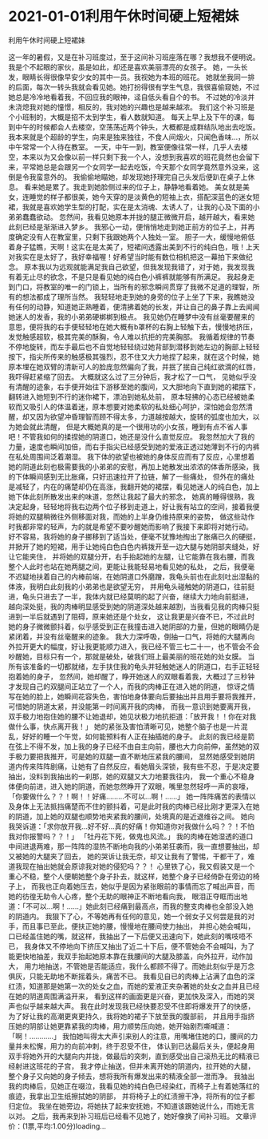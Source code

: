 # 2021-01-01利用午休时间硬上短裙妹



利用午休时间硬上短裙妹



这一年的暑假，又是在补习班度过，至于这间补习班座落在哪？我想我不便明说。
我是个不起眼的家伙，虽是如此，却还是喜欢美丽漂亮的女孩子。
她，一头长发，眼睛长得很像早安少女的其中一员。我视她为本班的班花。
她就坐我同一排的后面，每次一转头我就会看见她。她打扮得很有学生气息，我很喜偷窥她，不过她总是冷冷地看着我，不回应我的眼神，迳自低头看自个的书。
不过她的冷淡并未浇熄我对她的憧憬，相反的，我对她的兴趣也是越来越浓。
我们这个补习班是个小班制的，大概是招不太到学生，看人数就知道。
每天上早上及下午的课，每到中午的时候都会人去楼空，空荡荡近两个钟头，大概都是成群结队地出去吃饭。
我本来就是个超龄的学生，向来是独来独往，不食人间烟火，只闻色香味…，所以中午常常一个人待在教室。
一天，中午一到，教室便像往常一样，几乎人去楼空，本来以为又会像以前一样只剩下我一个人，没想到我喜欢的班花竟然也会留下来，平常她总是会跟另一个女同学一起去吃饭，今天那个女同学竟然意外没来，这倒是令我蛮意外的。
我偷偷地瞄她，却发现她抒理完自己头发后便趴在桌子上休息。
看来她是累了。我走到她脸侧过来的位子上，静静地看着她。
美女就是美女，连睡觉的样子都很美，她今天穿的是淡黄色的短袖上衣，搭配深蓝色的迷女短裙，我就是喜欢她学生型的打配，实在是太消魂、太诱人了，让我的心及下面的小弟弟蠢蠢欲动。
忽然间，我看见她原本并拢的腿正微微开启，越开越大，看来她此刻已经是渐渐进入梦乡。
我邪心一动，便悄悄地走到她正前方的位子上，并再度确定没有人在教室里，只剩下我跟她两个人独处一室。
胆子一大，缓慢地俯低着身子猛瞧，天啊！这实在是太美了，短裙间透露出美到不行的纯白色，哦！上天对我实在是太好了，我好幸福喔！好希望当时能有数位相机把这一幕拍下来做纪念。
原本我以为远观就能满足我自己欲望，但我发现我错了，对于她，我发现我有着无止尽的欲念，不是只是看见她的纯白色小裤裤就能够有所满足。
我起身走到门口，将教室的唯一的门锁上，当所有的邪念瞬间贯穿了我微不足道的理智，所有的想法都成了理所当然。
我轻轻地走到她的身旁的位子上坐了下来，我瞧她没有任何的动静，知道她正熟睡着，便清拂着她的长发，并让自己的鼻子靠上去闻闻她迷人的发香，我的小弟弟硬梆梆到极点。
我见她仍在睡梦中没有丝毫要醒来的意思，便将我的右手便轻轻地在她大概有b罩杯的右胸上轻触下去，慢慢地挤压，发觉触感超软，极其完美的酥胸，令人难以抗拒的完美胸部。
我循着规律的节奏不停地旋转，而左手最后也不自觉地轻轻绕过她背部到潜移到她左边的胸部上轻轻按下，指尖所传来的触感极其强烈，忍不住又大力地捏了起来，就在这个时候，她原本埋在她双臂的清新可人的脸庞忽然偏向了我，并抿了抿自己纯红欲滴的红唇，我吓得赶紧缩了回去。
大概就这么过了三分钟后，我才松了一口气，
见她似乎没有清醒的迹象，右手便开始往下游移至她的腹间，又大胆地向下直到她的裙摆下，翻转进入她短到不行的迷你裙下，漂泊到她私处前，
原本轻拂的心态已经被她柔软而又吸引人的体温着迷，原本想要对她柔软的私处细心呵护，深怕她会忽然清醒，却又因为欲望冲昏理智而顾不得太多，力道越按越大，旋转的弧度也加大，以为她会就此清醒，
但是大概她真的是一个很用功的小女孩，睡到有点不省人事吧！不管我如何的揉捏她的阴道口，她还是没什么直觉反应。
我忽然加大了我的力量，速度也瞬间加倍，而右手指尖已经感受到她的爱液正透过她薄到不行的内裤在私处周围间泛着潮湿。
我下体的欲望也被她的身体反应而有了反应，心里想着她的阴道此刻也极需要我的小弟弟的安慰，再加上她散发出浓浓的体香所感染，我的下体瞬间感到无比胀痛，只好迅速拉开了拉链，解了一些痛处，
但外在的痛处是减轻了，内在的痛楚却仍在高涨，我翻开她的裙摆，看见她迷人的纯白色，加上她下体此刻所散发出来的味道，忽然让我起了最大的邪念，
她真的睡得很熟，我决定起身，轻轻地将我右边两个位子移到走道上，好让我有站立的空间，接着我便将她的双腿稍微往外侧移面对我，而她的上半身仍维持原来的姿势，
做这些动作时我都非常的轻声，为的就是希望不要吵醒她而影响了我接下来即将对她行动。
好不容易，我将她的身子挪移到了适当处，便毫不犹豫地掏出了胀痛已久的硬挺，并掀开了她的短裙，用手让她纯白色白色内裤拨开至一边大腿与她阴部夹缝处，好让它能夹住，
并将她的双腿分开，右手抬起她的左腿，让它能靠在我右腰，而我整个人此时也站在她两腿之间，更能让我能轻易地看见她的私处，
之后，我便毫不迟疑地扶着自己的内棒前端，在她阴道口外磨蹭，我龟头前也在此刻吐出湿黏的体液，我明白此刻我的小弟弟也是欲望无穷，
并用龟头碰触她的阴道口，往前挺进，龟头只进去了一半，我体内就已经莫明的起了兴奋，继续大力地向前挺进，
越向深处挺，我的肉棒明显感受到她的阴道深处越来越割，当我看见我的肉棒只挺进到一半后就遇到了阻碍，原来她还是个处女，
这让我更是兴奋不已，不过此时她的身子微微颤抖着，似乎感受到正在我撞击进入她阴部的力量，但她的眼睛仍是紧闭着，并没有丝毫醒来的迹象。
我大力深呼吸，倒抽一口气，将她的大腿再向外拉开更大的幅度，好让我更能顺力进入，我已经不管三七二十一，也不管会不会吵醒她，目标只有一个，那就是破处，破我们班上最美丽的班花她的处女膜。
当所有该准备的一切都就绪，左手扶住我的龟头并轻触她迷人的阴道口，右手正轻轻抱着她的身子，
忽然间，她却醒了，睁开她迷人的双眼看着我，大概过了三秒钟才发现自己的双腿间正站立了一个人，而我的肉棒正在进入她的阴道，
惊讶之情写在她的脸上，她瞬间花容失色，害怕地身体要向后要抽出并且用手要将我推开，可惜她的阴道太紧，并没能第一时间离开我的肉棒，
而我一意识到她要离开我，双手极力地抱住她的腰不让她退却，她见状极力地抗拒道：「放开我！！你在对我做什么事，快点离开我！」
她的紧张及害怕清晰可见，她整个脑子也是一片混乱，好好的睡一个午觉，如何能预料有人正在抽插她的身子。
此刻的我已经是箭在弦上不得不发，加上我的身子已经不由自主向前，腰也大力向前伸，虽然她的双手极力要把我推开，可是她的双腿一直不断地压紧我的腰间，
显然她感受到她阴道内传来阵阵剧痛，让她有了自然反应，看她眉头深锁，我有些不忍，于是决定要抽出，没料到我抽出的一刹那，她的双腿又大力地要我往内，
我一个重心不稳身体便向前进，进入她的阴道，而她忽然睁开了双眼，嘴里忽然轻呼一声的哀嚎，「你要做什么？？！啊！！好痛………不可以…啊！……」
她一阵阵痛苦的表情以及身体上无法抵挡痛楚而不住的颤抖着，可是此时我的肉棒已经比刚才更深入在她的阴道，加上她的双腿也顺势地夹紧我的腰间，处境真的是近退维谷之间。
她向我哭诉道：「求你放开我…好不好…真的好痛！你知道你对我做什么吗？？！不怕我对你报警吗？？！」
「牡丹花下死，做鬼也风流。」
我的肉棒在她湿透的道口中间进退两难，那一阵阵的湿热不断地向我的小弟弟狂袭而，我一直想要抽出，却又被她的大腿夹了回去，
她的哭诉让我无奈，却又让我有了警惕，干都干了，难道我现在抽出她就会原谅我对她的侵犯吗？？！
心里铁了心，我又假装又是一个重心不稳，整个人便朝她整个身子扑去，就这样，她整个身子已经倚卧在旁边的椅子上，
而我也正向着她压去，她似乎是因为紧张眼前的事情而忘了喊出声音，而她的彷徨无助令人心疼，整个无助的眼神正不断地看向我，
眼泪正夺眶而出地道：「不可以…啊！……」她此刻已经痛到最高点，而我的整支肉棒也全部没入她的阴道内。
我狠下了心，不等她再有任何的意见，她一个弱女子又何尝是我的对手，而且事已至此，便扶正她的腰，慢慢地在腰间使力抽出，
并担心她会喊叫，口已经盖住她的嘴，就这样，我抽出了一下后便又迅速向下，她此刻的嘴吱唔不已，
我身体又不停地向下挤压又抽出了近二十下后，便不管她会不会喊叫，为了能更快地抽差，我双手抬起她原本靠在我腰间的大腿及膝盖，向外拉开，动作加大，
用力地抽送，不管她是否能适应，我什么都顾不得了。而她此刻似乎是万念俱灰，只能无助地不断摇着头，痛苦不已。
我看见自已的肉棒上沾满了血色的深红渍，知道那是她第一次的处女之血，而她的爱液正夹杂著她的处女之血并且已经在她的阴道周围满溢开来，
看到这样的画面更是兴奋，更加快及深入，而她的哭声也似乎越来越大声。
我在此时发现我已经快要忍受不住即将爆发开了的快感，为了好让我的高潮更爽更持久，我将她的裙子下放至我的腹部前，
并且用手指挤压她的阴部让她更靠紧我的肉棒，用力顺势压向她，她开始剧烈嘶喊道：「啊！…………」
我怕她叫得太大声引来别人的注意，用嘴堵住她的口，腰间的力量并未松懈，用力的向前冲刺，终于忍受不住，
体认到已达最后关头，便起身用双手将她外开的大腿向内并拢，做最后的突刺，直到感受出自己滚热无比的精液已经射进这班花的子宫，
我才停止抽送，但并未离开她的阴道内，拉开她的大腿，整个身子又向她的身子倾去，想将我所有爆发出来的精液全部一泄而净。
我抽出我的肉棒后，见她正在啜泣，我看见她的纯白色已经染红，而椅子上有着她落红的痕迹，我拿出卫生纸擦拭她的阴部，
并将椅子上的红渍擦干净，将所有的位子都归定位。
我坐在她旁边，将她扶了起来安抚她，不知道该跟她说什么，而她无言以对。
之后，我再来到补习班后已经看不见她了，她好像换了间补习班。
文章评价：(1票,平均:1.00分)loading...



